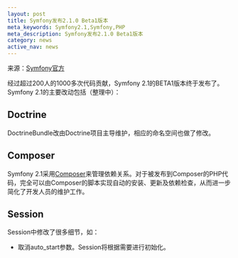 ```yaml
---
layout: post
title: Symfony发布2.1.0 Beta1版本
meta_keywords: Symfony2.1,Symfony,PHP
meta_description: Symfony发布2.1.0 Beta1版本
category: news
active_nav: news
---
```


来源：[Symfony官方](http://symfony.com/blog/symfony-2-1-0-beta1-released)

经过超过200人的1000多次代码贡献，Symfony 2.1的BETA1版本终于发布了。Symfony 2.1的主要改动包括（整理中）：

Doctrine
--------

DoctrineBundle改由Doctrine项目主导维护，相应的命名空间也做了修改。

Composer
--------

Symfony 2.1采用[Composer](http://getcomposer.org)来管理依赖关系。对于被发布到Composer的PHP代码，完全可以由Composer的脚本实现自动的安装、更新及依赖检查，从而进一步简化了开发人员的维护工作。

Session
-------

Session中修改了很多细节，如：

* 取消auto_start参数。Session将根据需要进行初始化。

